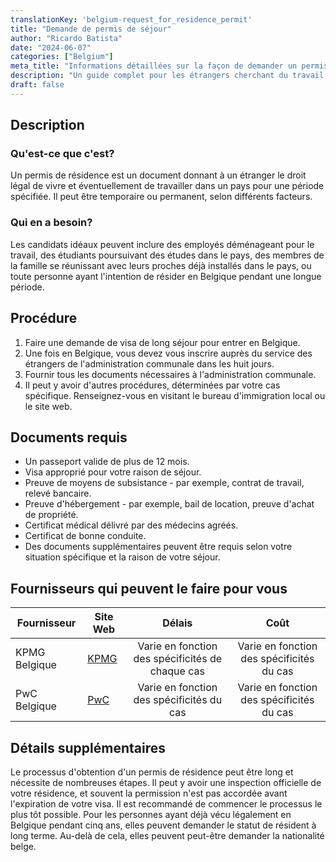 ```yaml
---
translationKey: 'belgium-request_for_residence_permit'
title: "Demande de permis de séjour"
author: "Ricardo Batista"
date: "2024-06-07"
categories: ["Belgium"]
meta_title: "Informations détaillées sur la façon de demander un permis de séjour"
description: "Un guide complet pour les étrangers cherchant du travail et la résidence en Belgique"
draft: false
---
```


## Description
### Qu'est-ce que c'est?
Un permis de résidence est un document donnant à un étranger le droit légal de vivre et éventuellement de travailler dans un pays pour une période spécifiée. Il peut être temporaire ou permanent, selon différents facteurs.

### Qui en a besoin?
Les candidats idéaux peuvent inclure des employés déménageant pour le travail, des étudiants poursuivant des études dans le pays, des membres de la famille se réunissant avec leurs proches déjà installés dans le pays, ou toute personne ayant l'intention de résider en Belgique pendant une longue période.

## Procédure
1. Faire une demande de visa de long séjour pour entrer en Belgique.
2. Une fois en Belgique, vous devez vous inscrire auprès du service des étrangers de l'administration communale dans les huit jours.
3. Fournir tous les documents nécessaires à l'administration communale.
4. Il peut y avoir d'autres procédures, déterminées par votre cas spécifique. Renseignez-vous en visitant le bureau d'immigration local ou le site web.

## Documents requis
- Un passeport valide de plus de 12 mois.
- Visa approprié pour votre raison de séjour.
- Preuve de moyens de subsistance - par exemple, contrat de travail, relevé bancaire.
- Preuve d'hébergement - par exemple, bail de location, preuve d'achat de propriété.
- Certificat médical délivré par des médecins agréés.
- Certificat de bonne conduite.
- Des documents supplémentaires peuvent être requis selon votre situation spécifique et la raison de votre séjour.

## Fournisseurs qui peuvent le faire pour vous

| Fournisseur      |     Site Web     |     Délais    |       Coût      |
| ------------- | --------------- |  :-------------: | :-------------: |
| KPMG Belgique  |  [KPMG](https://home.kpmg/be/en/home.html)       |       Varie en fonction des spécificités de chaque cas         |        Varie en fonction des spécificités du cas      |
| PwC Belgique   | [PwC](https://www.pwc.be/)  |      Varie en fonction des spécificités du cas      |        Varie en fonction des spécificités du cas      |

## Détails supplémentaires
Le processus d'obtention d'un permis de résidence peut être long et nécessite de nombreuses étapes. Il peut y avoir une inspection officielle de votre résidence, et souvent la permission n'est pas accordée avant l'expiration de votre visa. Il est recommandé de commencer le processus le plus tôt possible. Pour les personnes ayant déjà vécu légalement en Belgique pendant cinq ans, elles peuvent demander le statut de résident à long terme. Au-delà de cela, elles peuvent peut-être demander la nationalité belge.